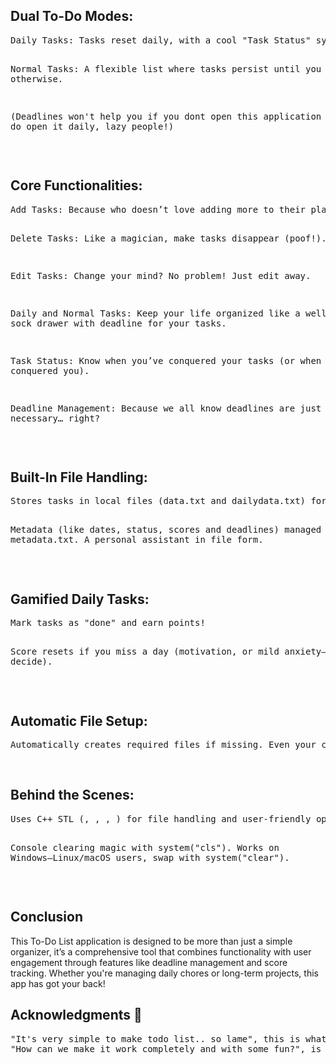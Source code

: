 <h2>Dual To-Do Modes:</h2>
<pre>Daily Tasks: Tasks reset daily, with a cool "Task Status" system and a gamified score to keep you motivated.

Normal Tasks: A flexible list where tasks persist until you decide otherwise.

(Deadlines won't help you if you dont open this application daily, so do open it daily, lazy people!)</pre>
<br>

<h2>Core Functionalities:</h2>
<pre>Add Tasks: Because who doesn’t love adding more to their plate?
  
Delete Tasks: Like a magician, make tasks disappear (poof!).

Edit Tasks: Change your mind? No problem! Just edit away.

Daily and Normal Tasks: Keep your life organized like a well-sorted sock drawer with deadline for your tasks.

Task Status: Know when you’ve conquered your tasks (or when they’ve conquered you).

Deadline Management: Because we all know deadlines are just necessary… right?</pre>
<br>

<h2>Built-In File Handling:</h2>
<pre>Stores tasks in local files (data.txt and dailydata.txt) for persistence.

Metadata (like dates, status, scores and deadlines) managed in metadata.txt. A personal assistant in file form.</pre>
<br>

<h2>Gamified Daily Tasks:</h2>
<pre>Mark tasks as "done" and earn points!

Score resets if you miss a day (motivation, or mild anxiety—you decide).</pre>
<br>

<h2>Automatic File Setup:</h2>
<pre>Automatically creates required files if missing. Even your code likes to stay organized</pre>
<br>

<h2>Behind the Scenes:</h2>
<pre>Uses C++ STL (<fstream>, <vector>, <ctime>, <cstdlib>) for file handling and user-friendly operations.

Console clearing magic with system("cls"). Works on Windows—Linux/macOS users, swap with system("clear").</pre>
<br>

<h2>Conclusion</h2>
<p>This To-Do List application is designed to be more than just a simple organizer, it’s a comprehensive tool that combines functionality with user engagement through features like deadline management and score tracking. Whether you're managing daily chores or long-term projects, this app has got your back!</p>

<h2>Acknowledgments 🙌</h2>
<pre>"It's very simple to make todo list.. so lame", this is what everyone said.
"How can we make it work completely and with some fun?", is what my mind said.</pre>
